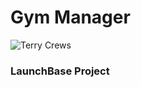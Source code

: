 # Gym Manager

![Terry Crews](https://media.giphy.com/media/c1kOqow8GOvqE/giphy.gif)

### LaunchBase Project
